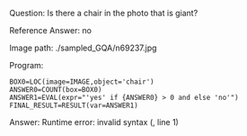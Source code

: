 Question: Is there a chair in the photo that is giant?

Reference Answer: no

Image path: ./sampled_GQA/n69237.jpg

Program:

```
BOX0=LOC(image=IMAGE,object='chair')
ANSWER0=COUNT(box=BOX0)
ANSWER1=EVAL(expr="'yes' if {ANSWER0} > 0 and else 'no'")
FINAL_RESULT=RESULT(var=ANSWER1)
```
Answer: Runtime error: invalid syntax (<string>, line 1)

